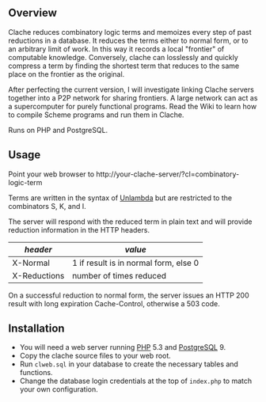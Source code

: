 ## Overview

Clache reduces combinatory logic terms and memoizes every step of
past reductions in a database. It reduces the terms either to normal
form, or to an arbitrary limit of work. In this way it records a
local "frontier" of computable knowledge. Conversely, clache can
losslessly and quickly compress a term by finding the shortest term
that reduces to the same place on the frontier as the original.

After perfecting the current version, I will investigate linking
Clache servers together into a P2P network for sharing frontiers.
A large network can act as a supercomputer for purely functional
programs. Read the Wiki to learn how to compile Scheme programs and
run them in Clache.

Runs on PHP and PostgreSQL.

## Usage

Point your web browser to
http://your-clache-server/?cl=combinatory-logic-term

Terms are written in the syntax of
[Unlambda](http://www.madore.org/~david/programs/unlambda) but are
restricted to the combinators S, K, and I.

The server will respond with the reduced term in plain text and
will provide reduction information in the HTTP headers.

 *header*    | *value*
------------ | --------------------------------------
X-Normal     | 1 if result is in normal form, else 0
X-Reductions | number of times reduced

On a successful reduction to normal form, the server issues an HTTP
200 result with long expiration Cache-Control, otherwise a 503 code.

## Installation

+ You will need a web server running [PHP](http://www.php.net/) 5.3
and [PostgreSQL](http://www.postgresql.org) 9.
+ Copy the clache source files to your web root.
+ Run `clweb.sql` in your database to create the necessary tables
and functions.
+ Change the database login credentials at the top of `index.php`
to match your own configuration.

